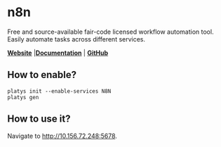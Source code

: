 # n8n

Free and source-available fair-code licensed workflow automation tool. Easily automate tasks across different services.

**[Website](https://n8n.io)** |**[Documentation](https://docs.n8n.io/)** | **[GitHub](https://github.com/n8n-io/n8n)**

## How to enable?

```
platys init --enable-services N8N
platys gen
```

## How to use it?

Navigate to <http://10.156.72.248:5678>. 

